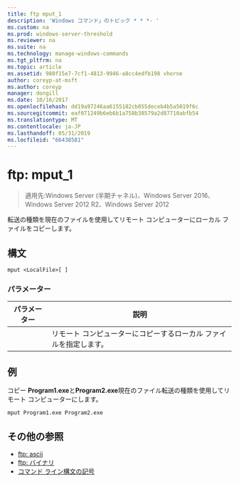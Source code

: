 ```yaml
---
title: ftp mput_1
description: 'Windows コマンド」のトピック * * *- '
ms.custom: na
ms.prod: windows-server-threshold
ms.reviewer: na
ms.suite: na
ms.technology: manage-windows-commands
ms.tgt_pltfrm: na
ms.topic: article
ms.assetid: 980f15e7-7cf1-4813-9946-a8cc4edfb198 vhorne
author: coreyp-at-msft
ms.author: coreyp
manager: dongill
ms.date: 10/16/2017
ms.openlocfilehash: dd19a97246aa6155182cb055deceb4b5a5019f6c
ms.sourcegitcommit: eaf071249b6eb6b1a758b38579a2d87710abfb54
ms.translationtype: MT
ms.contentlocale: ja-JP
ms.lasthandoff: 05/31/2019
ms.locfileid: "66438581"
---
```

# <a name="ftp-mput1"></a>ftp: mput_1

>適用先:Windows Server (半期チャネル)、Windows Server 2016、Windows Server 2012 R2、Windows Server 2012

転送の種類を現在のファイルを使用してリモート コンピューターにローカル ファイルをコピーします。   
## <a name="syntax"></a>構文  
```  
mput <LocalFile>[ ]  
```  
### <a name="parameters"></a>パラメーター  

|  パラメーター  |                       説明                        |
|-------------|----------------------------------------------------------|
| <LocalFile> | リモート コンピューターにコピーするローカル ファイルを指定します。 |

## <a name="BKMK_Examples"></a>例  
コピー **Program1.exe**と**Program2.exe**現在のファイル転送の種類を使用してリモート コンピューターにします。  
```  
mput Program1.exe Program2.exe  
```  
## <a name="additional-references"></a>その他の参照  
-   [ftp: ascii](ftp-ascii.md)  
-   [ftp: バイナリ](ftp-binary.md)  
-   [コマンド ライン構文の記号](command-line-syntax-key.md)  
